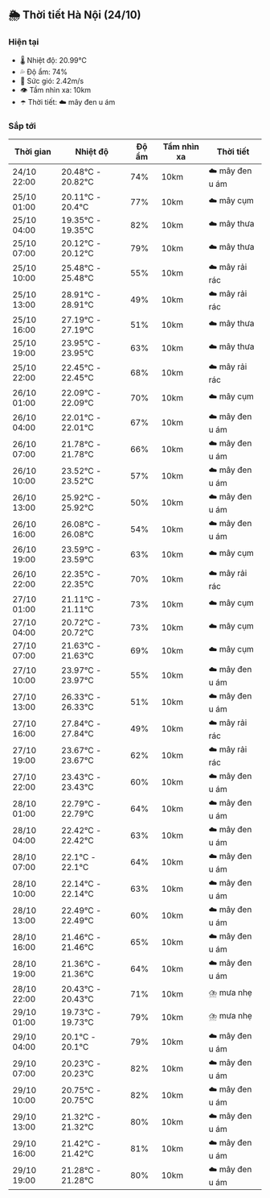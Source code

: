 ## 🌦️ Thời tiết Hà Nội (24/10)

### Hiện tại

- 🌡️ Nhiệt độ: 20.99℃
- 💦 Độ ẩm: 74%
- 💨 Sức gió: 2.42m/s
- 👁️ Tầm nhìn xa: 10km
- ☂️ Thời tiết: ☁️ mây đen u ám

### Sắp tới

| Thời gian | Nhiệt độ | Độ ẩm | Tầm nhìn xa | Thời tiết |
| --- | --- | --- | --- | --- |
| 24/10 22:00 | 20.48℃ - 20.82℃ | 74% | 10km | ☁️ mây đen u ám |
| 25/10 01:00 | 20.11℃ - 20.4℃ | 77% | 10km | ☁️ mây cụm |
| 25/10 04:00 | 19.35℃ - 19.35℃ | 82% | 10km | ☁️ mây thưa |
| 25/10 07:00 | 20.12℃ - 20.12℃ | 79% | 10km | ☁️ mây thưa |
| 25/10 10:00 | 25.48℃ - 25.48℃ | 55% | 10km | ☁️ mây rải rác |
| 25/10 13:00 | 28.91℃ - 28.91℃ | 49% | 10km | ☁️ mây rải rác |
| 25/10 16:00 | 27.19℃ - 27.19℃ | 51% | 10km | ☁️ mây thưa |
| 25/10 19:00 | 23.95℃ - 23.95℃ | 63% | 10km | ☁️ mây thưa |
| 25/10 22:00 | 22.45℃ - 22.45℃ | 68% | 10km | ☁️ mây rải rác |
| 26/10 01:00 | 22.09℃ - 22.09℃ | 70% | 10km | ☁️ mây cụm |
| 26/10 04:00 | 22.01℃ - 22.01℃ | 67% | 10km | ☁️ mây đen u ám |
| 26/10 07:00 | 21.78℃ - 21.78℃ | 66% | 10km | ☁️ mây đen u ám |
| 26/10 10:00 | 23.52℃ - 23.52℃ | 57% | 10km | ☁️ mây đen u ám |
| 26/10 13:00 | 25.92℃ - 25.92℃ | 50% | 10km | ☁️ mây đen u ám |
| 26/10 16:00 | 26.08℃ - 26.08℃ | 54% | 10km | ☁️ mây đen u ám |
| 26/10 19:00 | 23.59℃ - 23.59℃ | 63% | 10km | ☁️ mây cụm |
| 26/10 22:00 | 22.35℃ - 22.35℃ | 70% | 10km | ☁️ mây rải rác |
| 27/10 01:00 | 21.11℃ - 21.11℃ | 73% | 10km | ☁️ mây cụm |
| 27/10 04:00 | 20.72℃ - 20.72℃ | 73% | 10km | ☁️ mây cụm |
| 27/10 07:00 | 21.63℃ - 21.63℃ | 69% | 10km | ☁️ mây cụm |
| 27/10 10:00 | 23.97℃ - 23.97℃ | 55% | 10km | ☁️ mây đen u ám |
| 27/10 13:00 | 26.33℃ - 26.33℃ | 51% | 10km | ☁️ mây đen u ám |
| 27/10 16:00 | 27.84℃ - 27.84℃ | 49% | 10km | ☁️ mây rải rác |
| 27/10 19:00 | 23.67℃ - 23.67℃ | 62% | 10km | ☁️ mây rải rác |
| 27/10 22:00 | 23.43℃ - 23.43℃ | 60% | 10km | ☁️ mây đen u ám |
| 28/10 01:00 | 22.79℃ - 22.79℃ | 64% | 10km | ☁️ mây đen u ám |
| 28/10 04:00 | 22.42℃ - 22.42℃ | 63% | 10km | ☁️ mây đen u ám |
| 28/10 07:00 | 22.1℃ - 22.1℃ | 64% | 10km | ☁️ mây đen u ám |
| 28/10 10:00 | 22.14℃ - 22.14℃ | 63% | 10km | ☁️ mây đen u ám |
| 28/10 13:00 | 22.49℃ - 22.49℃ | 60% | 10km | ☁️ mây đen u ám |
| 28/10 16:00 | 21.46℃ - 21.46℃ | 65% | 10km | ☁️ mây đen u ám |
| 28/10 19:00 | 21.36℃ - 21.36℃ | 64% | 10km | ☁️ mây đen u ám |
| 28/10 22:00 | 20.43℃ - 20.43℃ | 71% | 10km | ⛈️ mưa nhẹ |
| 29/10 01:00 | 19.73℃ - 19.73℃ | 79% | 10km | ⛈️ mưa nhẹ |
| 29/10 04:00 | 20.1℃ - 20.1℃ | 79% | 10km | ☁️ mây đen u ám |
| 29/10 07:00 | 20.23℃ - 20.23℃ | 82% | 10km | ☁️ mây đen u ám |
| 29/10 10:00 | 20.75℃ - 20.75℃ | 82% | 10km | ☁️ mây đen u ám |
| 29/10 13:00 | 21.32℃ - 21.32℃ | 80% | 10km | ☁️ mây đen u ám |
| 29/10 16:00 | 21.42℃ - 21.42℃ | 81% | 10km | ☁️ mây đen u ám |
| 29/10 19:00 | 21.28℃ - 21.28℃ | 80% | 10km | ☁️ mây đen u ám |
